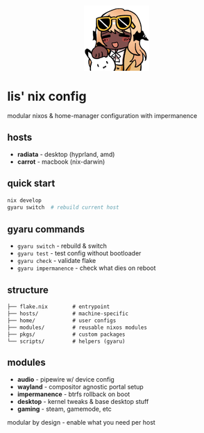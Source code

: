 <div align="center">
	<img src="https://github.com/gyaru/gyaru/raw/main/lis.png" width="150px" alt="hi">
</div>

# lis' nix config

modular nixos & home-manager configuration with impermanence

## hosts
- **radiata** - desktop (hyprland, amd)
- **carrot** - macbook (nix-darwin)

## quick start
```bash
nix develop
gyaru switch  # rebuild current host
```

## gyaru commands
- `gyaru switch` - rebuild & switch
- `gyaru test` - test config without bootloader
- `gyaru check` - validate flake
- `gyaru impermanence` - check what dies on reboot

## structure
```
├── flake.nix        # entrypoint
├── hosts/           # machine-specific
├── home/            # user configs
├── modules/         # reusable nixos modules
├── pkgs/            # custom packages
└── scripts/         # helpers (gyaru)
```

## modules
- **audio** - pipewire w/ device config
- **wayland** - compositor agnostic portal setup
- **impermanence** - btrfs rollback on boot
- **desktop** - kernel tweaks & base desktop stuff
- **gaming** - steam, gamemode, etc

modular by design - enable what you need per host